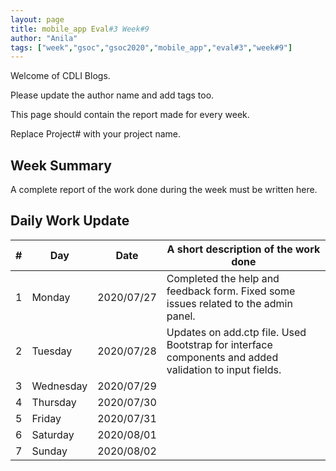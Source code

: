 ```yaml
---
layout: page
title: mobile_app Eval#3 Week#9
author: "Anila"
tags: ["week","gsoc","gsoc2020","mobile_app","eval#3","week#9"]
---
```

Welcome of CDLI Blogs.

Please update the author name and add tags too. 

This page should contain the report made for every week.

Replace Project# with your project name.

## Week Summary

A complete report of the work done during the week must be written here. 


## Daily Work Update

|\#|Day|Date|A short description of the work done|  
|---	|---	|---	|---	|  
|1   	| Monday 	|   2020/07/27	|Completed the help and feedback form. Fixed some issues related to the admin panel.    	|  
|2   	| Tuesday  	|   2020/07/28	|Updates on add.ctp file. Used Bootstrap for interface components and added validation to input fields.    	|  
|3   	| Wednesday  	|  2020/07/29 	|   	|  
|4   	| Thursday  	|   2020/07/30	|   	|  
|5   	| Friday  	|   2020/07/31	|   	|  
|6   	| Saturday  	|   2020/08/01	|   	|  
|7   	| Sunday  	|   2020/08/02	|   	|  
